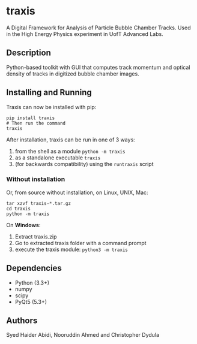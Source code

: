 # traxis

A Digital Framework for Analysis of Particle Bubble Chamber Tracks. Used in the
High Energy Physics experiment in UofT Advanced Labs.


## Description

Python-based toolkit with GUI that computes track momentum and optical density
of tracks in digitized bubble chamber images.

## Installing and Running

Traxis can now be installed with pip:

```
pip install traxis
# Then run the command
traxis
```

After installation, traxis can be run in one of 3 ways:
1. from the shell as a module `python -m traxis`
2. as a standalone executable `traxis`
3. (for backwards compatibility) using the `runtraxis` script

### Without installation
Or, from source without installation,
on Linux, UNIX, Mac:

```
tar xzvf traxis-*.tar.gz
cd traxis
python -m traxis
```

On **Windows**:

1. Extract traxis.zip
2. Go to extracted traxis folder with a command prompt
3. execute the traxis module: `python3 -m traxis`

## Dependencies

- Python (3.3+)
- numpy
- scipy
- PyQt5 (5.3+)

## Authors

Syed Haider Abidi, Nooruddin Ahmed and Christopher Dydula
